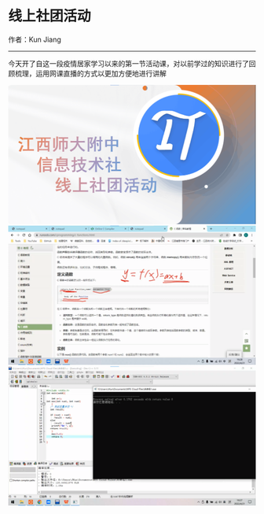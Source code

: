 # 线上社团活动

作者：Kun Jiang

---

今天开了自这一段疫情居家学习以来的第一节活动课，对以前学过的知识进行了回顾梳理，运用网课直播的方式以更加方便地进行讲解

![1](./1.png)
![2](./2.png)
![3](./3.png)